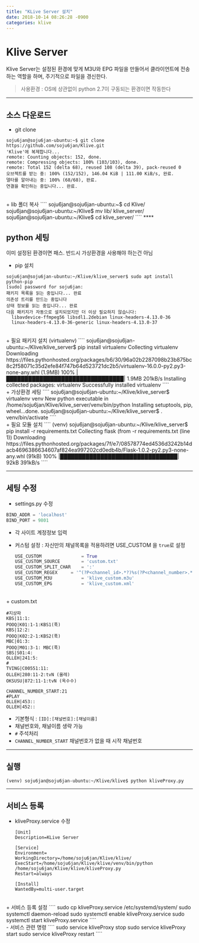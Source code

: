 ```yaml
---
title: "KLive Server 설치"
date: 2018-10-14 08:26:28 -0900
categories: klive
---
```


# Klive Server
Klive Server는 설정된 환경에 맞게 M3U와 EPG 파일을 만들어서 클라이언트에 전송하는 역할을 하며, 주기적으로 파일을 경신한다.
> 사용환경 : OS에 상관없이 python 2.7이 구동되는 환경이면 작동한다

***
## 소스 다운로드
 + git clone
````
soju6jan@soju6jan-ubuntu:~$ git clone https://github.com/soju6jan/Klive.git
'Klive'에 복제합니다...
remote: Counting objects: 152, done.
remote: Compressing objects: 100% (103/103), done.
remote: Total 152 (delta 68), reused 108 (delta 39), pack-reused 0
오브젝트를 받는 중: 100% (152/152), 146.04 KiB | 111.00 KiB/s, 완료.
델타를 알아내는 중: 100% (68/68), 완료.
연결을 확인하는 중입니다... 완료.
````
<br>
 + lib 폴더 복사
````
soju6jan@soju6jan-ubuntu:~$ cd Klive/
soju6jan@soju6jan-ubuntu:~/Klive$ mv lib/ klive_server/
soju6jan@soju6jan-ubuntu:~/Klive$ cd klive_server/
````
****

## python 세팅
 이미 설정된 환경이면 패스. 반드시 가상환경을 사용해야 하는건 아님
 + pip 설치
````
soju6jan@soju6jan-ubuntu:~/Klive/klive_server$ sudo apt install python-pip
[sudo] password for soju6jan:
패키지 목록을 읽는 중입니다... 완료
의존성 트리를 만드는 중입니다
상태 정보를 읽는 중입니다... 완료
다음 패키지가 자동으로 설치되었지만 더 이상 필요하지 않습니다:
  libavdevice-ffmpeg56 libsdl1.2debian linux-headers-4.13.0-36
  linux-headers-4.13.0-36-generic linux-headers-4.13.0-37
````
<br>
 + 필요 패키지 설치 (virtualenv)
````
soju6jan@soju6jan-ubuntu:~/Klive/klive_server$ pip install virtualenv
Collecting virtualenv
  Downloading https://files.pythonhosted.org/packages/b6/30/96a02b2287098b23b875bc8c2f58071c35d2efe84f747b64d523721dc2b5/virtualenv-16.0.0-py2.py3-none-any.whl (1.9MB)
    100% |████████████████████████████████| 1.9MB 201kB/s
Installing collected packages: virtualenv
Successfully installed virtualenv
````
<br>
 + 가상환경 세팅
````
soju6jan@soju6jan-ubuntu:~/Klive/klive_server$ virtualenv venv
New python executable in /home/soju6jan/Klive/klive_server/venv/bin/python
Installing setuptools, pip, wheel...done.
soju6jan@soju6jan-ubuntu:~/Klive/klive_server$ . venv/bin/activate
````
<br>
 + 필요 모듈 설치
````
(venv) soju6jan@soju6jan-ubuntu:~/Klive/klive_server$ pip install -r requirements.txt
Collecting flask (from -r requirements.txt (line 1))
  Downloading https://files.pythonhosted.org/packages/7f/e7/08578774ed4536d3242b14dacb4696386634607af824ea997202cd0edb4b/Flask-1.0.2-py2.py3-none-any.whl (91kB)
    100% |████████████████████████████████| 92kB 391kB/s
````

***

## 세팅 수정
 + settings.py 수정
````python
BIND_ADDR = 'localhost'
BIND_PORT = 9801
````

 + 각 사이트 계정정보 입력
 + 커스텀 설정 : 자신만의 채널목록을 적용하려면 USE_CUSTOM 을 ```true```로 설정

   ````python
   USE_CUSTOM				= True
   USE_CUSTOM_SOURCE		= 'custom.txt'
   USE_CUSTOM_SPLIT_CHAR	= ':'
   USE_CUSTOM_REGEX		= '^(?P<channel_id>.*?)%s(?P<channel_number>.*?)%s(?P<channel_name>.*?)$' % (USE_CUSTOM_SPLIT_CHAR, USE_CUSTOM_SPLIT_CHAR)
   USE_CUSTOM_M3U			= 'klive_custom.m3u'
   USE_CUSTOM_EPG			= 'klive_custom.xml'
   ````
<br>
 + custom.txt

   ````
   #지상파
   KBS|11:1:
   POOQ|K01:1-1:KBS1(푹)
   KBS|12:2:
   POOQ|K02:2-1:KBS2(푹)
   MBC|01:3:
   POOQ|M01:3-1: MBC(푹)
   SBS|S01:4:
   OLLEH|241:5:
   #
   TVING|C00551:11:
   OLLEH|280:11-2:tvN (올레)
   OKSUSU|872:11-1:tvN (옥수수)

   CHANNEL_NUMBER_START:21
   #PLAY
   OLLEH|453::
   OLLEH|452::
   ````

   + 기본형식 : ```[ID]:[채널번호]:[채널이름]```
   + 채널번호와, 채널이름 생략 가능
   + ```#``` 주석처리
   + ```CHANNEL_NUMBER_START``` 채널번호가 없을 때 시작 채널번호

***
## 실행
````
(venv) soju6jan@soju6jan-ubuntu:~/Klive/klive$ python kliveProxy.py
````

***
## 서비스 등록
+ kliveProxy.service 수정

  ````
  [Unit]
  Description=KLive Server

  [Service]
  Environment=
  WorkingDirectory=/home/soju6jan/Klive/klive/
  ExecStart=/home/soju6jan/Klive/klive/venv/bin/python /home/soju6jan/Klive/klive/kliveProxy.py
  Restart=always

  [Install]
  WantedBy=multi-user.target
  ````
<br>
+ 서비스 등록 설정
  ````
  sudo cp kliveProxy.service /etc/systemd/system/
  sudo systemctl daemon-reload
  sudo systemctl enable kliveProxy.service
  sudo systemctl start kliveProxy.service
  ````
<br>
- 서비스 관련 명령
  ````
  sudo service kliveProxy stop
  sudo service kliveProxy start
  sudo service kliveProxy restart
  ````
